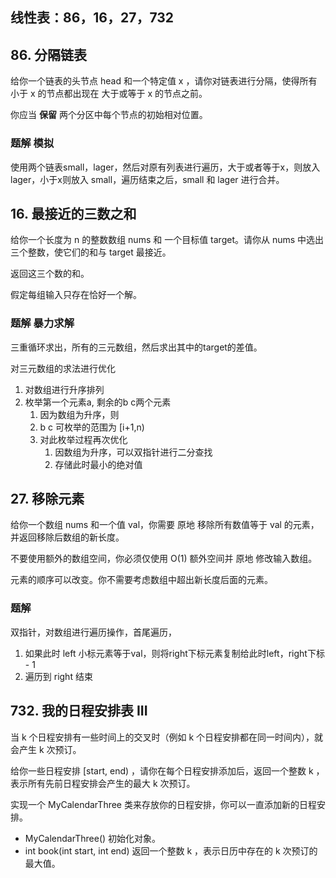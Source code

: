 ## 线性表：86，16，27，732

## 86. 分隔链表
给你一个链表的头节点 head 和一个特定值 x ，请你对链表进行分隔，使得所有 小于 x 的节点都出现在 大于或等于 x 的节点之前。

你应当 **保留** 两个分区中每个节点的初始相对位置。

### 题解 模拟
使用两个链表small，lager，然后对原有列表进行遍历，大于或者等于x，则放入lager，小于x则放入 small，遍历结束之后，small 和 lager 进行合并。

## 16. 最接近的三数之和
给你一个长度为 n 的整数数组 nums 和 一个目标值 target。请你从 nums 中选出三个整数，使它们的和与 target 最接近。

返回这三个数的和。

假定每组输入只存在恰好一个解。
### 题解 暴力求解
三重循环求出，所有的三元数组，然后求出其中的target的差值。

对三元数组的求法进行优化
1. 对数组进行升序排列
2. 枚举第一个元素a, 剩余的b c两个元素
   1. 因为数组为升序，则
   2. b c 可枚举的范围为 [i+1,n)
   3. 对此枚举过程再次优化
      1. 因数组为升序，可以双指针进行二分查找
      2. 存储此时最小的绝对值



## 27. 移除元素
给你一个数组 nums 和一个值 val，你需要 原地 移除所有数值等于 val 的元素，并返回移除后数组的新长度。

不要使用额外的数组空间，你必须仅使用 O(1) 额外空间并 原地 修改输入数组。

元素的顺序可以改变。你不需要考虑数组中超出新长度后面的元素。

### 题解
双指针，对数组进行遍历操作，首尾遍历，
1. 如果此时 left 小标元素等于val，则将right下标元素复制给此时left，right下标 - 1
2. 遍历到 right 结束


## 732. 我的日程安排表 III
当 k 个日程安排有一些时间上的交叉时（例如 k 个日程安排都在同一时间内），就会产生 k 次预订。

给你一些日程安排 [start, end) ，请你在每个日程安排添加后，返回一个整数 k ，表示所有先前日程安排会产生的最大 k 次预订。

实现一个 MyCalendarThree 类来存放你的日程安排，你可以一直添加新的日程安排。

- MyCalendarThree() 初始化对象。
- int book(int start, int end) 返回一个整数 k ，表示日历中存在的 k 次预订的最大值。

